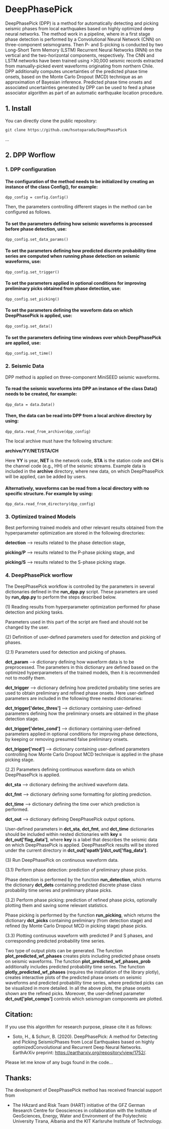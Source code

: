 # DeepPhasePick

DeepPhasePick (DPP) is a method for automatically detecting and picking seismic phases from local earthquakes based on highly optimized deep neural networks.
The method work in a pipeline, where in a first stage phase detection is performed by a Convolutional Neural Network (CNN) on three-component seismograms.
Then P- and S-picking is conducted by two Long-Short Term Memory (LSTM) Recurrent Neural Networks (RNN) on the vertical and the two-horizontal components, respectively.
The CNN and LSTM networks have been trained using >30,000 seismic records extracted from manually-picked event waveforms originating from northern Chile.
DPP additionally computes uncertainties of the predicted phase time onsets, based on the Monte Carlo Dropout (MCD) technique as an approximation of Bayesian inference.
Predicted phase time onsets and associated uncertainties generated by DPP can be used to feed a phase associator algorithm as part of an automatic earthquake location procedure.

## 1. Install

You can directly clone the public repository:

    git clone https://github.com/hsotoparada/DeepPhasePick

...

## 2. DPP Worflow

### 1. DPP configuration

#### The configuration of the method needs to be initialized by creating an instance of the class Config(), for example:

    dpp_config = config.Config()

Then, the parameters controlling different stages in the method can be configured as follows.

#### To set the parameters defining how seismic waveforms is processed before phase detection, use:

    dpp_config.set_data_params()

#### To set the parameters defining how predicted discrete probability time series are computed when running phase detection on seismic waveforms, use:

    dpp_config.set_trigger()

#### To set the parameters applied in optional conditions for improving preliminary picks obtained from phase detection, use:

    dpp_config.set_picking()

#### To set the parameters defining the waveform data on which DeepPhasePick is applied, use:

    dpp_config.set_data()

#### To set the parameters defining time windows over which DeepPhasePick are applied, use:

    dpp_config.set_time()


### 2. Seismic Data

DPP method is applied on three-component MiniSEED seismic waveforms.

#### To read the seismic waveforms into DPP an instance of the class Data() needs to be created, for example:

    dpp_data = data.Data()

#### Then, the data can be read into DPP from a local archive directory by using:

    dpp_data.read_from_archive(dpp_config)

The local archive must have the following structure:

**archive/YY/NET/STA/CH**

Here **YY** is year, **NET** is the network code, **STA** is the station code and **CH** is the channel code (e.g., HH) of the seismic streams.
Example data is included in the **archive** directory, where new data, on which DeepPhasePick will be applied, can be added by users.

#### Alternatively, waveforms can be read from a local directory with no specific structure. For example by using:

    dpp_data.read_from_directory(dpp_config)


### 3. Optimized trained Models

Best performing trained models and other relevant results obtained from the hyperparameter optimization are stored in the following directories:

**detection** --> results related to the phase detection stage,

**picking/P** --> results related to the P-phase picking stage, and

**picking/S** --> results related to the S-phase picking stage.

### 4. DeepPhasePick worflow

The DeepPhasePick workflow is controlled by the parameters in several dictionaries defined in the **run\_dpp.py** script.
These parameters are used by **run\_dpp.py** to perform the steps described below.

(1) Reading results from hyperparameter optimization performed for phase detection and picking tasks.

Parameters used in this part of the script are fixed and should not be changed by the user.

(2) Definition of user-defined parameters used for detection and picking of phases.

(2.1) Parameters used for detection and picking of phases.

**dct\_param** --> dictionary defining how waveform data is to be preprocessed.
The parameters in this dictionary are defined based on the optimized hyperparameters of the trained models, then it is recommended not to modify them.

**dct\_trigger** --> dictionary defining how predicted probabity time series are used to obtain preliminary and refined phase onsets.
Here user-defined parameters are included in the following three nested dictionaries:

**dct\_trigger['detec\_thres']** --> dictionary containing user-defined parameters defining how the preliminary onsets are obtained in the phase detection stage.

**dct\_trigger['detec\_cond']** --> dictionary containing user-defined parameters applied in optional conditions for improving phase detections, by keeping or removing presumed false preliminary onsets.

**dct\_trigger['mcd']** --> dictionary containing user-defined parameters controlling how Monte Carlo Dropout MCD technique is applied in the phase picking stage.

(2.2) Parameters defining continuous waveform data on which DeepPhasePick is applied.

**dct\_sta** --> dictionary defining the archived waveform data.

**dct\_fmt** -->  dictionary defining some formatting for plotting prediction.

**dct\_time** --> dictionary defining the time over which prediction is performed.

**dct\_out** --> dictionary defining DeepPhasePick output options.

User-defined parameters in **dct\_sta**, **dct\_fmt**, and **dct\_time** dictionaries should be included within nested dictionaries with **key = dct\_out['flag_data']**,
where **key** is a label that describes the seismic data on which DeepPhasePick is applied.
DeepPhasePick results will be stored under the current directory in **dct\_out['opath']/dct\_out['flag_data']**.

(3) Run DeepPhasePick on continuous waveform data.

(3.1) Perform phase detection: prediction of preliminary phase picks.

Phase detection is performed by the function **run\_detection**, which returns the dictionary **dct_dets** containing predicted discrete phase class
probability time series and preliminary phase picks.

(3.2) Perform phase picking: prediction of refined phase picks, optionally plotting them and saving some relevant statistics.

Phase picking is performed by the function **run\_picking**, which returns the dictionary **dct_picks** containing preliminary (from detection stage)
and refined (by Monte Carlo Dropout MCD in picking stage) phase picks.

(3.3) Plotting continuous waveform with predicted P and S phases, and corresponding predicted probability time series.

Two type of output plots can be generated.
The function **plot_predicted_wf_phases** creates plots including predicted phase onsets on seismic waveforms.
The function **plot_predicted_wf_phases_prob** additionally includes predicted probability time series.
The function **plotly_predicted_wf_phases** (requires the installation of the library plotly), creates interactive plots of the predicted phase onsets
on seismic waveforms and predicted probability time series, where predicted picks can be visualized in more detailed.
In all the above plots, the phase onsets shown are the refined picks.
Moreover, the user-defined parameter **dct\_out['plot_comps']** controls which seismogram components are plotted.

## Citation:

If you use this algorithm for research purpose, please cite it as follows:

- Soto, H., & Schurr, B. (2020). DeepPhasePick: A method for Detecting and Picking SeismicPhases from Local Earthquakes based on highly
optimizedConvolutional and Recurrent Deep Neural Networks. EarthArXiv preprint: https://eartharxiv.org/repository/view/1752/.

Please let me know of any bugs found in the code...


## Thanks:

The development of DeepPhasePick method has received financial support from

-  The HAzard and Risk Team (HART) initiative of the GFZ German Research Centre for Geosciences in collaboration with the Institute of GeoSciences, Energy, Water
and Environment of the Polytechnic University Tirana, Albania and the KIT Karlsruhe Institute of Technology.

